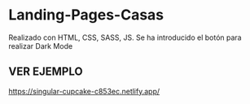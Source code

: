 # Landing-Pages-Casas
Realizado con HTML, CSS, SASS, JS. Se ha introducido el botón para realizar Dark Mode

## VER EJEMPLO
https://singular-cupcake-c853ec.netlify.app/
